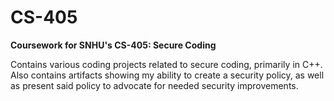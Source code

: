 # CS-405
**Coursework for SNHU's CS-405: Secure Coding**

Contains various coding projects related to secure coding, primarily in C++.  Also contains artifacts showing my ability to create a security policy, as well as present said policy to advocate for needed security improvements.
